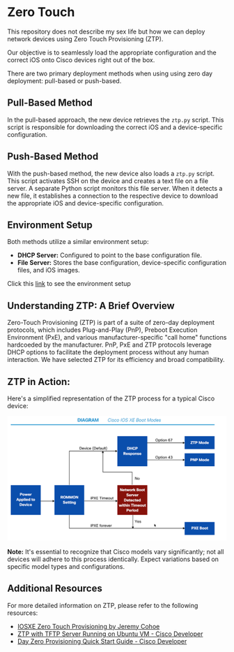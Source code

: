 # Zero Touch 
This repository does not describe my sex life but how we can deploy network devices using Zero Touch Provisioning (ZTP). 

Our objective is to seamlessly load the appropriate configuration and the correct iOS onto Cisco devices right out of the box.

There are two primary deployment methods when using using zero day deployment: pull-based or push-based.

## Pull-Based Method
In the pull-based approach, the new device retrieves the `ztp.py` script. This script is responsible for downloading the correct iOS and a device-specific configuration.

## Push-Based Method
With the push-based method, the new device also loads a `ztp.py` script. This script activates SSH on the device and creates a text file on a file server. A separate Python script monitors this file server. When it detects a new file, it establishes a connection to the respective device to download the appropriate iOS and device-specific configuration.


## Environment Setup
Both methods utilize a similar environment setup:
- **DHCP Server:** Configured to point to the base configuration file.
- **File Server:** Stores the base configuration, device-specific configuration files, and iOS images.

Click this [link](https://github.com/LetMeGoogleIt4You/CiscoZeroTouch/blob/main/Environment%20Setup/README.md) to see the environment setup

## Understanding ZTP: A Brief Overview
Zero-Touch Provisioning (ZTP) is part of a suite of zero-day deployment protocols, which includes Plug-and-Play (PnP), Preboot Execution Environment (PxE), and various manufacturer-specific "call home" functions hardcoeded by the manufacturer. PnP, PxE and ZTP protocols leverage DHCP options to facilitate the deployment process without any human interaction. 
We have selected ZTP for its efficiency and broad compatibility.

## ZTP in Action: 
Here's a simplified representation of the ZTP process for a typical Cisco device:

![Diagram](https://github.com/LetMeGoogleIt4You/CiscoZeroTouch/blob/main/Picure/Cisco%20XE%20boot%20modes.png)

**Note:** It's essential to recognize that Cisco models vary significantly; not all devices will adhere to this process identically. Expect variations based on specific model types and configurations.

## Additional Resources
For more detailed information on ZTP, please refer to the following resources:
- [IOSXE Zero Touch Provisioning by Jeremy Cohoe](https://github.com/jeremycohoe/IOSXE-Zero-Touch-Provisioning)
- [ZTP with TFTP Server Running on Ubuntu VM - Cisco Developer](https://developer.cisco.com/docs/ios-xe/#!zero-touch-provisioning/ztp-with-tftp-server-running-on-ubuntu-vm)
- [Day Zero Provisioning Quick Start Guide - Cisco Developer](https://developer.cisco.com/docs/ios-xe/#!day-zero-provisioning-quick-start-guide)


